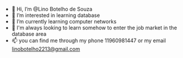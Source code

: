 - 👋 Hi, I’m @Lino Botelho de Souza
- 👀 I’m interested in learning database
- 🌱 I’m currently learning computer networks
- 💞️ I'm always looking to learn somehow to enter the job market in the database area
- 📫 you can find me through my phone 11960981447 or my email linobotelho2213@gmail.com

<!---
linobotelhodesouza2/linobotelhodesouza2 is a ✨ special ✨ repository because its `README.md` (this file) appears on your GitHub profile.
You can click the Preview link to take a look at your changes.
--->
